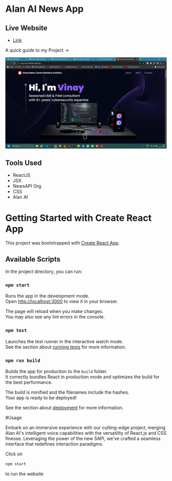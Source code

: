 # Alan AI News App

## Live Website

- [Link](https://harsh-alan-ai-news-app.netlify.app/)

A quick guide to my Project ->

<img src = "./public/image.webp">

## Tools Used

- ReactJS
- JSX
- NewsAPI Org
- CSS
- Alan AI

# Getting Started with Create React App

This project was bootstrapped with [Create React App](https://github.com/facebook/create-react-app).

## Available Scripts

In the project directory, you can run:

### `npm start`

Runs the app in the development mode.\
Open [http://localhost:3000](http://localhost:3000) to view it in your browser.

The page will reload when you make changes.\
You may also see any lint errors in the console.

### `npm test`

Launches the test runner in the interactive watch mode.\
See the section about [running tests](https://facebook.github.io/create-react-app/docs/running-tests) for more information.

### `npm run build`

Builds the app for production to the `build` folder.\
It correctly bundles React in production mode and optimizes the build for the best performance.

The build is minified and the filenames include the hashes.\
Your app is ready to be deployed!

See the section about [deployment](https://facebook.github.io/create-react-app/docs/deployment) for more information.

#Usage

Embark on an immersive experience with our cutting-edge project, merging Alan AI's intelligent voice capabilities with the versatility of React.js and CSS finesse. Leveraging the power of the new SAPI, we've crafted a seamless interface that redefines interaction paradigms.

Click on

```js
npm start
``` 
to run the website